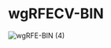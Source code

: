# wgRFECV-BIN

![wgRFE-BIN (4)](https://github.com/user-attachments/assets/7e2e9f09-b314-45ed-a9f1-54f6f141d280)
